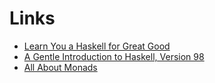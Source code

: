 # Links

* [Learn You a Haskell for Great Good](http://learnyouahaskell.com/)
* [A Gentle Introduction to Haskell, Version 98](http://www.haskell.org/tutorial/)
* [All About Monads](http://www.haskell.org/haskellwiki/All_About_Monads)
